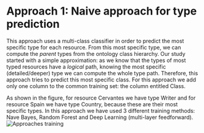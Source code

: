 # Approach 1: Naive approach for type prediction
This approach uses a multi-class classifier in order to predict the most specific
type for each resource. From this most specific type, we can compute the *parent*
types from the ontology class hierarchy.
Our study started with a simple approximation: as we know that the types of most typed resources have a
*logical* path, knowing the most specific (detailed/deeper) type we can compute
the whole type path. Therefore, this approach tries to predict this most specific
class. For this approach we add only one column to the
common training set: the column entitled Class. 

As shown in the figure, for
resource Cervantes we have type Writer and for resource Spain we have type Country, because
these are their most specific types.
In this approach we have used 3 different training methods: Nave Bayes, Random Forest and Deep Learning (multi-layer feedforward).
![Approaches training](http://es-ta.linkeddata.es/approachestrainign.png)
